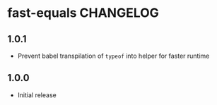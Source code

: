 # fast-equals CHANGELOG

## 1.0.1

* Prevent babel transpilation of `typeof` into helper for faster runtime

## 1.0.0

* Initial release
